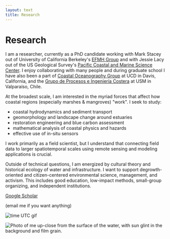 ```yaml
---
layout: text
title: Research
---
```


# Research

I am a researcher, currently as a PhD candidate working with Mark Stacey out of University of California Berkeley's <a href="http://efmh.berkeley.edu/efmhgroup/about.html">EFMH Group</a> and with Jessie Lacy out of the US Geological Survey's <a href="https://www.usgs.gov/centers/pcmsc">Pacific Coastal and Marine Science Center</a>. I enjoy collaborating with many people and during graduate school I have also been a part of <a href="https://largier.sf.ucdavis.edu">Coastal Oceanography Group</a> at UCD in Davis, California, and the <a href="http://obrasciviles.usm.cl/investigacion/lineas-de-investigacion/estudios-de-procesos-e-ingenieria-costera/">Grupo de Procesos e Ingeniería Costera</a> at USM in Valparaíso, Chile.

At the broadest scale, I am interested in the myriad forces that affect how coastal regions (especially marshes & mangroves) "work". I seek to study:

- coastal hydrodynamics and sediment transport
- geomorphology and landscape change around estuaries
- restoration engineering and blue carbon assessment
- mathematical analysis of coastal physics and hazards
- effective use of in-situ sensors 

I work primarily as a field scientist, but I understand that connecting field data to larger spatiotemporal scales using remote sensing and modeling applications is crucial. 

Outside of technical questions, I am energized by cultural theory and historical ecology of water and infrastructure. I want to support degrowth-oriented and citizen-centered environmental science, management, and activism. This includes good education, low-impact methods, small-group organizing, and independent institutions.

[Google Scholar](https://scholar.google.com/citations?user=1xjkTv0AAAAJ&hl=en&oi=ao)

(email me if you want anything)

![time UTC gif](https://hookrace.net/time.gif)

![Photo of me up-close from the surface of the water, with sun glint in the background and film grain.](http://amphidromic.net/images/wet_selfie.jpg)


